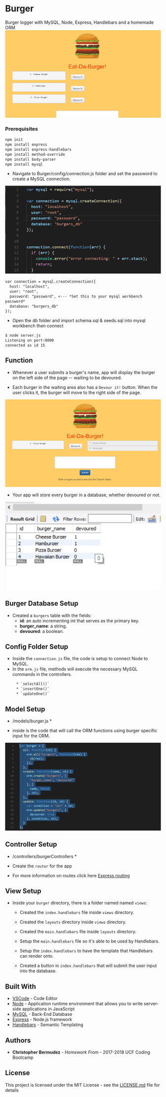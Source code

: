# Burger
Burger logger with MySQL, Node, Express, Handlebars and a homemade ORM
![Screenshot](burger.png)

### Prerequisites

```
npm init
npm install express
npm install express-handlebars
npm install method-override
npm install body-parser
npm install mysql
```

- Navigate to Burger/config/connection.js folder and set the password to create a MySQL connection. 

![Screenshot](pass.png)

```
var connection = mysql.createConnection({
  host: "localhost",
  user: "root",
  password: "password", <--- *Set this to your mysql workbench password* 
  database: "burgers_db"
});
```

- Open the db folder and import schema.sql & seeds.sql into mysql workbench then connect

```
$ node server.js
Listening on port:8000
connected as id 15
```
## Function

- Whenever a user submits a burger's name, app will display the burger on the left side of the page -- waiting to be devoured.

- Each burger in the waiting area also has a `Devour it!` button. When the user clicks it, the burger will move to the right side of the page.

![Screenshot](eat.png)

- Your app will store every burger in a database, whether devoured or not.

![Screenshot](newbur.png)

## Burger Database Setup

   * Created a `burgers` table with the fields:
     * **id**: an auto incrementing int that serves as the primary key.
     * **burger_name**: a string.
     * **devoured**: a boolean.
 
 
## Config Folder Setup

- Inside the `connection.js` file, the code is setup to connect Node to MySQL.
- In the `orm.js` file,  methods will execute the necessary MySQL commands in the controllers. 

```
     * `selectAll()` 
     * `insertOne()` 
     * `updateOne()` 
```
 
## Model Setup

* /models/burger.js *

- inside is the code that will call the ORM functions using burger specific input for the ORM.

![Screenshot](js.png)

## Controller Setup

* /controllers/burgerControllers *
- Create the `router` for the app

- For more information on routes click here [Express routing](https://expressjs.com/en/guide/routing.html)

## View Setup

- Inside your `burger` directory, there is a folder named named `views`:

     * Created the `index.handlebars` file inside `views` directory.

     * Created the `layouts` directory inside `views` directory.

     * Created the `main.handlebars` file inside `layouts` directory.

     * Setup the `main.handlebars` file so it's able to be used by Handlebars.

     * Setup the `index.handlebars` to have the template that Handlebars can render onto.

     * Created a button in `index.handlebars` that will submit the user input into the database.
     
     
## Built With

* [VSCode](http://www.dropwizard.io/1.0.2/docs/) - Code Editor
* [Node](https://nodejs.org/en/) - Application runtime environment that allows you to write server-side applications in JavaScript
* [MySQL](https://www.mysql.com/products/workbench/) - Back-End Database
* [Express](https://expressjs.com/) - Node.js framework
* [Handlebars](https://handlebarsjs.com/) - Semantic Templating

## Authors

* **Christopher Bermudez** - *Homework From* - 2017-2018 UCF Coding Bootcamp

## License

This project is licensed under the MIT License - see the [LICENSE.md](LICENSE.md) file for details


